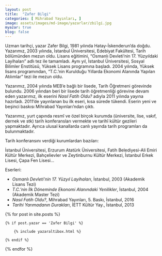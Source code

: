 ```yaml
---
layout: post
title:  "Zafer Bilgi"
categories: [ Mihrabad Yayınları, ]
image: assets/images/md-image/yazarlar/zbilgi.jpg
myazar: true
blog: false
---
```


Uzman tarihçi, yazar Zafer Bilgi, 1981 yılında Hatay-İskenderun’da doğdu. Yazarımız, 2003 yılında, İstanbul Üniversitesi, Edebiyat Fakültesi, Tarih bölümünden mezun oldu. Lisans eğitimini, “Osmanlı Devleti’nin 17. Yüzyıldaki Layihaları” adlı tez ile tamamladı. Aynı yıl, İstanbul Üniversitesi, Sosyal Bilimler Enstitüsü, Yüksek Lisans programına başladı. 2004 yılında, Yüksek lisans programından, “T.C.’nin Kurulduğu Yıllarda Ekonomi Alanında Yapılan Atılımlar” tezi ile mezun oldu.

Yazarımız, 2004 yılında MEB’e bağlı bir lisede, Tarih Öğretmeni görevinde bulundu. 2006 yılından beri bir lisede tarih öğretmenliği görevine devam eden yazarımız, ilk eserini  _Nasıl Fatih Oldu?_  adıyla 2011 yılında yayına hazırladı. 2011’de yayınlanan bu ilk eseri, kısa sürede tükendi. Eserin yeni ve beşinci baskısı Mihrabad Yayınları’ndan çıktı.

Yazarımız, yurt çapında resmî ve özel birçok kurumda (üniversite, lise, vakıf, dernek ve stk) tarih konferansları vermekte ve tarihî kültür gezileri yapmaktadır. Ayrıca ulusal kanallarda canlı yayında tarih programları da bulunmaktadır.

Tarih konferansını verdiği kurumlardan bazıları:

İstanbul Üniversitesi, Erzurum Atatürk Üniversitesi, Fatih Belediyesi-Ali Emiri Kültür Merkezi, Bahçelievler ve Zeytinburnu Kültür Merkezi, İstanbul Erkek Lisesi, Çapa Fen Lisesi…

Eserleri:

-   _Osmanlı Devleti’nin 17. Yüzyıl Layihaları_, İstanbul, 2003 (Akademik Lisans Tezi)
-   _T.C.’nin İlk Döneminde Ekonomi Alanındaki Yenilikler_, İstanbul, 2004 (Akademik Master Tezi)
-   _Nasıl Fatih Oldu?_, Mihrabad Yayınları, 5. Baskı, İstanbul, 2016
-   _Tarihi Yarımadanın Durakları_, İETT Kültür Yay., İstanbul, 2013

<div class="row">

{% for post in site.posts %}

    {% if post.yazar == 'Zafer Bilgi' %}

        {% include yazaraltibox.html %}

    {% endif %}

{% endfor %}
</div>